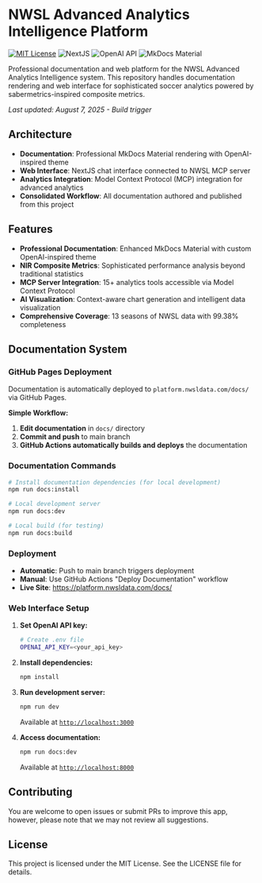 # NWSL Advanced Analytics Intelligence Platform

[![MIT License](https://img.shields.io/badge/License-MIT-green.svg)](LICENSE)
![NextJS](https://img.shields.io/badge/Built_with-NextJS-blue)
![OpenAI API](https://img.shields.io/badge/Powered_by-OpenAI_API-orange)
![MkDocs Material](https://img.shields.io/badge/Docs-MkDocs_Material-blue)

Professional documentation and web platform for the NWSL Advanced Analytics Intelligence system. This repository handles documentation rendering and web interface for sophisticated soccer analytics powered by sabermetrics-inspired composite metrics.

*Last updated: August 7, 2025 - Build trigger*

## Architecture

- **Documentation**: Professional MkDocs Material rendering with OpenAI-inspired theme
- **Web Interface**: NextJS chat interface connected to NWSL MCP server  
- **Analytics Integration**: Model Context Protocol (MCP) integration for advanced analytics
- **Consolidated Workflow**: All documentation authored and published from this project

## Features

- **Professional Documentation**: Enhanced MkDocs Material with custom OpenAI-inspired theme
- **NIR Composite Metrics**: Sophisticated performance analysis beyond traditional statistics  
- **MCP Server Integration**: 15+ analytics tools accessible via Model Context Protocol
- **AI Visualization**: Context-aware chart generation and intelligent data visualization
- **Comprehensive Coverage**: 13 seasons of NWSL data with 99.38% completeness

## Documentation System

### GitHub Pages Deployment

Documentation is automatically deployed to `platform.nwsldata.com/docs/` via GitHub Pages.

**Simple Workflow:**
1. **Edit documentation** in `docs/` directory
2. **Commit and push** to main branch
3. **GitHub Actions automatically builds and deploys** the documentation

### Documentation Commands

```bash
# Install documentation dependencies (for local development)
npm run docs:install

# Local development server
npm run docs:dev

# Local build (for testing)
npm run docs:build
```

### Deployment

- **Automatic**: Push to main branch triggers deployment
- **Manual**: Use GitHub Actions "Deploy Documentation" workflow
- **Live Site**: https://platform.nwsldata.com/docs/

### Web Interface Setup

1. **Set OpenAI API key:**
   ```bash
   # Create .env file
   OPENAI_API_KEY=<your_api_key>
   ```

2. **Install dependencies:**
   ```bash
   npm install
   ```

3. **Run development server:**
   ```bash
   npm run dev
   ```
   Available at [`http://localhost:3000`](http://localhost:3000)

4. **Access documentation:**
   ```bash
   npm run docs:dev
   ```
   Available at [`http://localhost:8000`](http://localhost:8000)

## Contributing

You are welcome to open issues or submit PRs to improve this app, however, please note that we may not review all suggestions.

## License

This project is licensed under the MIT License. See the LICENSE file for details.
